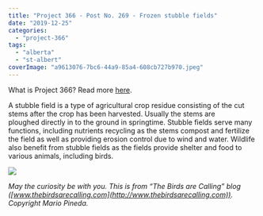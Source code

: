 ```yaml
---
title: "Project 366 - Post No. 269 - Frozen stubble fields"
date: "2019-12-25"
categories: 
  - "project-366"
tags: 
  - "alberta"
  - "st-albert"
coverImage: "a9613076-7bc6-44a9-85a4-608cb727b970.jpeg"
---
```


What is Project 366? Read more [here](https://thebirdsarecalling.com/2019/03/29/project-366/).

A stubble field is a type of agricultural crop residue consisting of the cut stems after the crop has been harvested. Usually the stems are ploughed directly in to the ground in springtime. Stubble fields serve many functions, including nutrients recycling as the stems compost and fertilize the field as well as providing erosion control due to wind and water. Wildlife also benefit from stubble fields as the fields provide shelter and food to various animals, including birds.

![](https://thebirdsarecallingandimustgo.files.wordpress.com/2019/12/a9613076-7bc6-44a9-85a4-608cb727b970.jpeg?w=1024)

_May the curiosity be with you. This is from “The Birds are Calling” blog ([www.thebirdsarecalling.com](http://www.thebirdsarecalling.com)). Copyright Mario Pineda._
